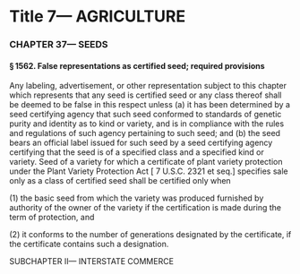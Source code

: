 
# Title 7— AGRICULTURE
### CHAPTER 37— SEEDS
#### § 1562. False representations as certified seed; required provisions

Any labeling, advertisement, or other representation subject to this chapter which represents that any seed is certified seed or any class thereof shall be deemed to be false in this respect unless (a) it has been determined by a seed certifying agency that such seed conformed to standards of genetic purity and identity as to kind or variety, and is in compliance with the rules and regulations of such agency pertaining to such seed; and (b) the seed bears an official label issued for such seed by a seed certifying agency certifying that the seed is of a specified class and a specified kind or variety. Seed of a variety for which a certificate of plant variety protection under the Plant Variety Protection Act [ 7 U.S.C. 2321 et seq.] specifies sale only as a class of certified seed shall be certified only when

(1) the basic seed from which the variety was produced furnished by authority of the owner of the variety if the certification is made during the term of protection, and

(2) it conforms to the number of generations designated by the certificate, if the certificate contains such a designation.

SUBCHAPTER II— INTERSTATE COMMERCE
